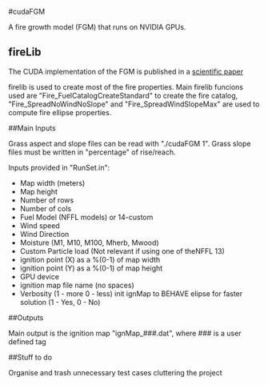 #cudaFGM

A fire growth model (FGM) that runs on NVIDIA GPUs. 

 
## fireLib 

The CUDA implementation of the FGM is published in a [scientific paper](http://www.sciencedirect.com/science/article/pii/S1364815212001867)

firelib is used to create most of the fire properties. Main firelib 
funcions used are "Fire_FuelCatalogCreateStandard" to create the fire 
catalog, "Fire_SpreadNoWindNoSlope" and "Fire_SpreadWindSlopeMax" are 
used to compute fire ellipse properties. 



##Main Inputs

Grass aspect and slope files can be read with "./cudaFGM 1". Grass slope files must be written in "percentage" of rise/reach.

Inputs provided in "RunSet.in": 

* Map width (meters)
* Map height
* Number of rows
* Number of cols
* Fuel Model (NFFL models) or 14-custom	
* Wind speed
* Wind Direction
* Moisture (M1, M10, M100, Mherb, Mwood)
* Custom Particle load (Not relevant if using 
		one of theNFFL 13) 
* ignition point (X) as a %(0-1) of map width
* ignition point (Y) as a %(0-1) of map height
* GPU device
* ignition map file name (no spaces)
* Verbosity (1 - more 0 - less)
init ignMap to BEHAVE elipse for faster solution (1 - Yes, 0 - No)

##Outputs

Main output is the ignition map "ignMap_###.dat", where ### is a user 
defined tag

##Stuff to do

Organise and trash unnecessary test cases cluttering the project
